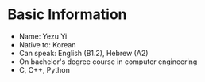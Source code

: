 # Basic Information
- Name: Yezu Yi
- Native to: Korean
- Can speak: English (B1.2), Hebrew (A2)
- On bachelor's degree course in computer engineering
- C, C++, Python

